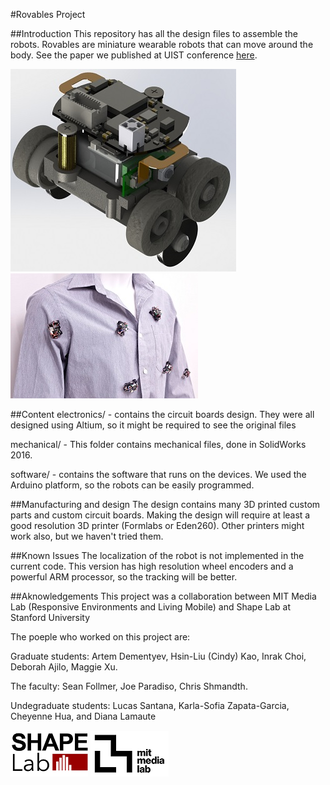 #Rovables Project 

##Introduction
This repository has all the design files to assemble the robots. Rovables are miniature wearable robots that can move around the body. 
See the paper we published at UIST conference [here](http://www.artemdementyev.com/wp-content/uploads/2016/10/Rovables-Miniature-On-Body-Robots-as-Mobile-Wearables.pdf).  

![Rovables rendered](/images/rovables-render.jpg)
![Shirt pic](/images/rovables-main.jpg)

##Content
electronics/ - contains the circuit boards design. They were all designed using Altium, so it might be required to see the original files

mechanical/ - This folder contains mechanical files, done in SolidWorks 2016. 

software/ - contains the software that runs on the devices. We used the Arduino platform, so the robots can be easily programmed.  


##Manufacturing and design
The design contains many 3D printed custom parts and custom circuit boards. Making the design will require at least a good resolution 3D printer (Formlabs or Eden260). Other printers might work also, but we haven't tried them. 

##Known Issues
The localization of the robot is not implemented in the current code. This version has high resolution wheel encoders and a powerful ARM processor, so the tracking will be better. 

##Aknowledgements
This project was a collaboration between MIT Media Lab (Responsive Environments and Living Mobile) and Shape Lab at Stanford University

The poeple who worked on this project are:

Graduate students: Artem Dementyev, Hsin-Liu (Cindy) Kao, Inrak Choi, Deborah Ajilo, Maggie Xu. 

The faculty: Sean Follmer, Joe Paradiso, Chris Shmandth.

Undegraduate students: Lucas Santana, Karla-Sofia Zapata-Garcia, Cheyenne Hua, and Diana Lamaute

![Shapelab Logo](/images/shapelab.png)
![MediaLab Logo](/images/medialablogo.png)
